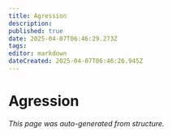 ```yaml
---
title: Agression
description: 
published: true
date: 2025-04-07T06:46:29.273Z
tags: 
editor: markdown
dateCreated: 2025-04-07T06:46:26.945Z
---
```


# Agression

*This page was auto-generated from structure.*